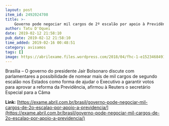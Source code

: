 ```yaml
---
layout: post
item_id: 2492024708
title: >-
    Governo pode negociar mil cargos de 2º escalão por apoio à Previdência
author: Tatu D'Oquei
date: 2019-02-12 21:58:10
pub_date: 2019-02-12 21:58:10
time_added: 2019-02-16 00:48:51
category: avisamos
tags: []
image: https://abrilexame.files.wordpress.com/2018/04/fhc-1-e1523468491607.jpg?quality=70&strip=info&w=680&h=453&crop=1
---
```


Brasília – O governo do presidente Jair Bolsonaro discute com parlamentares a possibilidade de nomear mais de mil cargos de segundo escalão nos Estados como forma de ajudar o Executivo a garantir votos para aprovar a reforma da Previdência, afirmou à Reuters o secretário Especial para a Câma

**Link:** [https://exame.abril.com.br/brasil/governo-pode-negociar-mil-cargos-de-2o-escalao-por-apoio-a-previdencia/](https://exame.abril.com.br/brasil/governo-pode-negociar-mil-cargos-de-2o-escalao-por-apoio-a-previdencia/)


